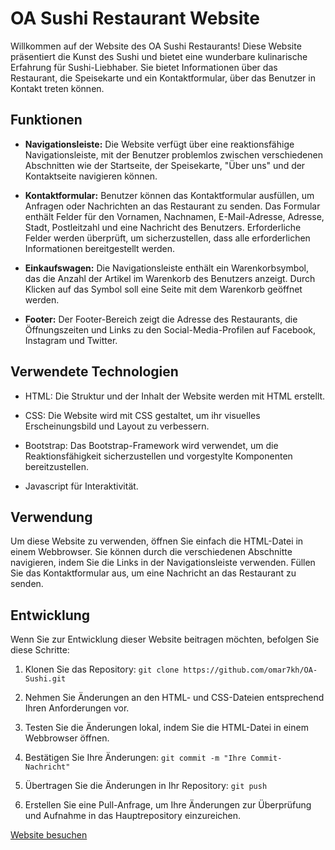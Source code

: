 # OA Sushi Restaurant Website

Willkommen auf der Website des OA Sushi Restaurants! Diese Website präsentiert die Kunst des Sushi und bietet eine wunderbare kulinarische Erfahrung für Sushi-Liebhaber. Sie bietet Informationen über das Restaurant, die Speisekarte und ein Kontaktformular, über das Benutzer in Kontakt treten können.

## Funktionen

- **Navigationsleiste:** Die Website verfügt über eine reaktionsfähige Navigationsleiste, mit der Benutzer problemlos zwischen verschiedenen Abschnitten wie der Startseite, der Speisekarte, "Über uns" und der Kontaktseite navigieren können.

- **Kontaktformular:** Benutzer können das Kontaktformular ausfüllen, um Anfragen oder Nachrichten an das Restaurant zu senden. Das Formular enthält Felder für den Vornamen, Nachnamen, E-Mail-Adresse, Adresse, Stadt, Postleitzahl und eine Nachricht des Benutzers. Erforderliche Felder werden überprüft, um sicherzustellen, dass alle erforderlichen Informationen bereitgestellt werden.

- **Einkaufswagen:** Die Navigationsleiste enthält ein Warenkorbsymbol, das die Anzahl der Artikel im Warenkorb des Benutzers anzeigt. Durch Klicken auf das Symbol soll eine Seite mit dem Warenkorb geöffnet werden.

- **Footer:** Der Footer-Bereich zeigt die Adresse des Restaurants, die Öffnungszeiten und Links zu den Social-Media-Profilen auf Facebook, Instagram und Twitter.

## Verwendete Technologien

- HTML: Die Struktur und der Inhalt der Website werden mit HTML erstellt.

- CSS: Die Website wird mit CSS gestaltet, um ihr visuelles Erscheinungsbild und Layout zu verbessern.

- Bootstrap: Das Bootstrap-Framework wird verwendet, um die Reaktionsfähigkeit sicherzustellen und vorgestylte Komponenten bereitzustellen.
- Javascript für Interaktivität.

## Verwendung

Um diese Website zu verwenden, öffnen Sie einfach die HTML-Datei in einem Webbrowser. Sie können durch die verschiedenen Abschnitte navigieren, indem Sie die Links in der Navigationsleiste verwenden. Füllen Sie das Kontaktformular aus, um eine Nachricht an das Restaurant zu senden.

## Entwicklung

Wenn Sie zur Entwicklung dieser Website beitragen möchten, befolgen Sie diese Schritte:

1. Klonen Sie das Repository: `git clone https://github.com/omar7kh/OA-Sushi.git`

2. Nehmen Sie Änderungen an den HTML- und CSS-Dateien entsprechend Ihren Anforderungen vor.

3. Testen Sie die Änderungen lokal, indem Sie die HTML-Datei in einem Webbrowser öffnen.

4. Bestätigen Sie Ihre Änderungen: `git commit -m "Ihre Commit-Nachricht"`

5. Übertragen Sie die Änderungen in Ihr Repository: `git push`

6. Erstellen Sie eine Pull-Anfrage, um Ihre Änderungen zur Überprüfung und Aufnahme in das Hauptrepository einzureichen.

[Website besuchen](https://omar7kh.github.io/OA-Sushi/index.html)
